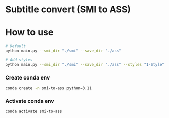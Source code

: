 # Subtitle convert (SMI to ASS)

# How to use
```bash
# Default
python main.py --smi_dir "./smi" --save_dir "./ass"

# Add styles
python main.py --smi_dir "./smi" --save_dir "./ass" --styles "1-Style" "2-Style" "3-Style"
```

### Create conda env
```bash
conda create -n smi-to-ass python=3.11
```

### Activate conda env
```bash
conda activate smi-to-ass
```

